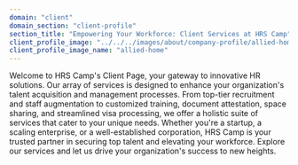 ```yaml
---
domain: "client"
domain_section: "client-profile"
section_title: "Empowering Your Workforce: Client Services at HRS Camp"
client_profile_image: "../../../images/about/company-profile/allied-home.jpg"
client_profile_image_name: "allied-home"
---
```


Welcome to HRS Camp's Client Page, your gateway to innovative HR solutions. Our array of services is designed to enhance your organization's talent acquisition and management processes. From top-tier recruitment and staff augmentation to customized training, document attestation, space sharing, and streamlined visa processing, we offer a holistic suite of services that cater to your unique needs. Whether you're a startup, a scaling enterprise, or a well-established corporation, HRS Camp is your trusted partner in securing top talent and elevating your workforce. Explore our services and let us drive your organization's success to new heights.
